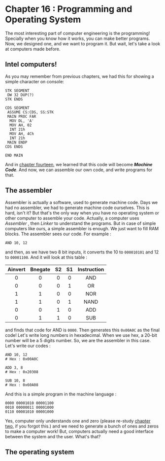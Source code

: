# Chapter 16 : Programming and Operating System
The most interesting part of computer engineering is the programming! Specially when you know how it works, 
you can make better programs. Now, we designed one, and we want to program it. But wait, let's take a look at 
computers made before.

## Intel computers!
As you may remember from previous chapters, we had this for showing a simple character on console:

```assembly 
STK SEGMENT
 DW 32 DUP(?)
STK ENDS

CDS SEGMENT
 ASSUME CS:CDS, SS:STK
 MAIN PROC FAR
  MOV DL, 'A' 
  MOV AH, 02
  INT 21h
  MOV AH, 4Ch 
  INT 21h
 MAIN ENDP
CDS ENDS

END MAIN
```
And in [chapter fourteen](chapter14.md), we learned that this code will become ***Machine Code***. And now, 
we can assemble our own code, and write programs for that. 

## The assembler
Assembler is actually a software, used to generate machine code. Days we had no assembler, we had to generate machine code 
ourselves. This is hard, isn't it? But that's the only way when you have no operating system or other computer to assemble your code. 
Actually, a computer uses *Assembler* , then *Linker* to understand the programs. But in case of simple computers like ours, a simple assembler 
is enough. We just want to fill RAM blocks. The assembler sees our code. For example : 

```
AND 10, 12
``` 

and then, as we have two 8 bit inputs, it converts the 10 to `000010101` and 12 to `00001100`. And it will look at this table : 

|Ainvert|Bnegate| S2 | S1 | Instruction |
|:-----:|:-----:|:--:|:--:|:-----------:|
| 0     | 0     | 0  | 0  | AND         |
| 0     | 0     | 0  | 1  | OR          |
| 1     | 1     | 0  | 0  | NOR         |
| 1     | 1     | 0  | 1  | NAND        |
| 0     | 0     | 1  | 0  | ADD         |
| 0     | 1     | 1  | 0  | SUB         |

and finds that code for AND is `0000`. Then generates this `0x00A0C` as the final code! Let's write long numbers in hexadecimal. 
When we use hex, a 20-bit number will be a 5 digits number. So, we are the assembler in this case. Let's write our codes : 

```
AND 10, 12 
# Hex : 0x00A0C

ADD 3, 8 
# Hex : 0x20308 

SUB 10, 8
# Hex : 0x60A08
``` 

And this is a simple program in the machine language : 

```
0000 00001010 00001100
0010 00000011 00001000
0110 00001010 00001000
```
Yes, computer only understands one and zero (please re-study [chapter two](chapter2.md), if you forgot this.) and we need to generate 
a bunch of ones and zeros to make a computer work! But, computers actually need a good interface between the system and the user. What's that? 

## The operating system
